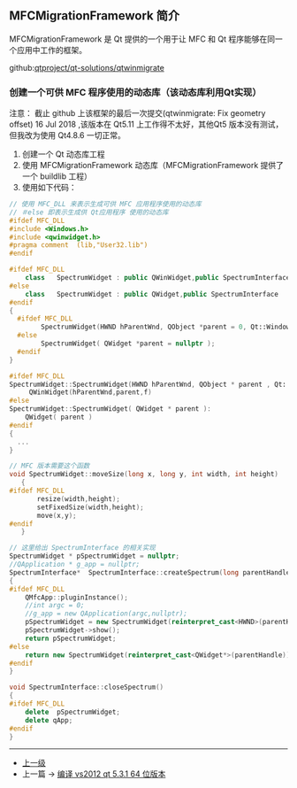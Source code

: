 <!-- 使用 MFCMigrationFramework -->


## MFCMigrationFramework 简介

MFCMigrationFramework 是 Qt 提供的一个用于让 MFC 和 Qt 程序能够在同一个应用中工作的框架。

github:[qtproject/qt-solutions/qtwinmigrate](https://github.com/qtproject/qt-solutions/tree/master/qtwinmigrate)


### 创建一个可供 MFC 程序使用的动态库（该动态库利用Qt实现）

注意： 截止 github 上该框架的最后一次提交(qtwinmigrate: Fix geometry offset) 16 Jul 2018  ,该版本在 Qt5.11 上工作得不太好，其他Qt5 版本没有测试，但我改为使用 Qt4.8.6 一切正常。

1. 创建一个 Qt 动态库工程
2. 使用 MFCMigrationFramework 动态库（MFCMigrationFramework 提供了一个 buildlib 工程）
3. 使用如下代码：

```c++
// 使用 MFC_DLL 来表示生成可供 MFC 应用程序使用的动态库
// ＃else 即表示生成供 Qt应用程序 使用的动态库
#ifdef MFC_DLL
#include <Windows.h>
#include <qwinwidget.h>
#pragma comment  (lib,"User32.lib")
#endif

#ifdef MFC_DLL
    class   SpectrumWidget : public QWinWidget,public SpectrumInterface
#else
    class   SpectrumWidget : public QWidget,public SpectrumInterface
#endif
{
  #ifdef MFC_DLL
        SpectrumWidget(HWND hParentWnd, QObject *parent = 0, Qt::WindowFlags f = 0 );
  #else
        SpectrumWidget( QWidget *parent = nullptr );
  #endif
}

#ifdef MFC_DLL
SpectrumWidget::SpectrumWidget(HWND hParentWnd, QObject * parent , Qt::WindowFlags f ):
     QWinWidget(hParentWnd,parent,f)
#else
SpectrumWidget::SpectrumWidget( QWidget * parent ):
    QWidget( parent )
#endif
{
  ...
}

// MFC 版本需要这个函数
void SpectrumWidget::moveSize(long x, long y, int width, int height)
   {
#ifdef MFC_DLL
       resize(width,height);
       setFixedSize(width,height);
       move(x,y);
#endif
   }

// 这里给出 SpectrumInterface 的相关实现
SpectrumWidget * pSpectrumWidget = nullptr;
//QApplication * g_app = nullptr;
SpectrumInterface*	SpectrumInterface::createSpectrum(long parentHandle)
{
#ifdef MFC_DLL
    QMfcApp::pluginInstance();
    //int argc = 0;
    //g_app = new QApplication(argc,nullptr);
    pSpectrumWidget = new SpectrumWidget(reinterpret_cast<HWND>(parentHandle));
    pSpectrumWidget->show();
    return pSpectrumWidget;
#else
    return new SpectrumWidget(reinterpret_cast<QWidget*>(parentHandle));
#endif
}

void SpectrumInterface::closeSpectrum()
{
#ifdef MFC_DLL
    delete  pSpectrumWidget;
    delete qApp;
#endif
}
```
---
- [上一级](README.md)
- 上一篇 -> [编译 vs2012 qt 5.3.1 64 位版本](useCompiledQt.md)
